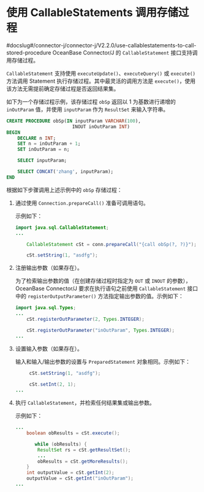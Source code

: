 使用 CallableStatements 调用存储过程 
=================================================
#docslug#/connector-j/connector-j/V2.2.0/use-callablestatements-to-call-stored-procedure
OceanBase Connector/J 的 `CallableStatement` 接口支持调用存储过程。

`CallableStatement` 支持使用 `executeUpdate()`、`executeQuery()` 或 `execute()` 方法调用 Statement 执行存储过程。其中最灵活的调用方法是 `execute()`，使用该方法无需提前确定存储过程是否返回结果集。

如下为一个存储过程示例，该存储过程 `obSp` 返回以 1 为基数进行递增的 `inOutParam` 值，并使用 `inputParam` 作为 `ResultSet` 来输入字符串。

```sql
CREATE PROCEDURE obSp(IN inputParam VARCHAR(100),
                        INOUT inOutParam INT)
BEGIN
    DECLARE n INT;
    SET n = inOutParam + 1;
    SET inOutParam = n;

    SELECT inputParam;

    SELECT CONCAT('zhang', inputParam);
END
```



根据如下步骤调用上述示例中的 `obSp` 存储过程：

1. 通过使用 `Connection.prepareCall()` 准备可调用语句。

   示例如下：

   ```java
   import java.sql.CallableStatement;
   ...
   
       CallableStatement cSt = conn.prepareCall("{call obSp(?, ?)}");
   
       cSt.setString(1, "asdfg");
   ```

   

2. 注册输出参数（如果存在）。

   为了检索输出参数的值（在创建存储过程时指定为 `OUT` 或 `INOUT` 的参数），OceanBase Connector/J 要求在执行语句之前使用 `CallableStatement` 接口中的 `registerOutputParameter()` 方法指定输出参数的值。示例如下：

   ```java
   import java.sql.Types;
   ...
       cSt.registerOutParameter(2, Types.INTEGER);
   
       cSt.registerOutParameter("inOutParam", Types.INTEGER);
   ...
   ```

   

3. 设置输入参数（如果存在）。

   输入和输入/输出参数的设置与 `PreparedStatement` 对象相同。示例如下：

   ```java
        cSt.setString(1, "asdfg");
       
        cSt.setInt(2, 1);
   ...
   ```

   

4. 执行 `CallableStatement`，并检索任何结果集或输出参数。

   示例如下：

   ```java
   ...
       boolean obResults = cSt.execute();
   
          while (obResults) {
           ResultSet rs = cSt.getResultSet();
           ...
           obResults = cSt.getMoreResults();
       }
       int outputValue = cSt.getInt(2); 
       outputValue = cSt.getInt("inOutParam"); 
   ...
   ```

   




